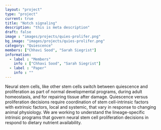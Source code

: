 ```yaml
---
layout: "project"
type: "project"
current: true
title: "Notch signaling"
description: "this is meta description"
draft: false
image : "images/projects/quies-prolifer.png"
bg_image: "images/projects/quies-prolifer.png"
category: "Quiescence"
members: ["Chhavi Sood", "Sarah Siegrist"]
information:
  - label : "Members"
    info : ["Chhavi Sood", "Sarah Siegrist"]
  - label : "Paper"
    info : ""
---
```

Neural stem cells, like other stem cells switch between quiescence and proliferation as part of normal developmental programs, during adult homeostasis, and for repairing tissue after damage. Quiescence versus proliferation decisions require coordination of stem cell-intrinsic factors with extrinsic factors, local and systemic, that vary in response to changing animal physiology. We are working to understand the lineage-specific intrinsic programs that govern neural stem cell proliferation decisions in respond to dietary nutrient availability. 